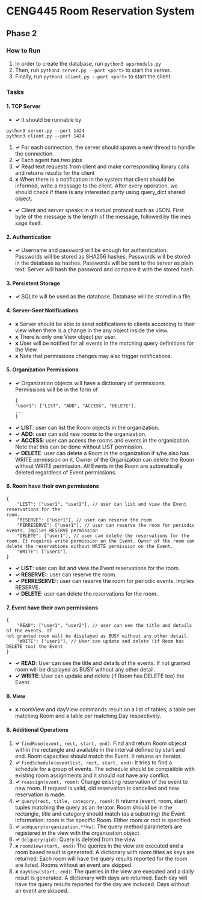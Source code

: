 # CENG445 Room Reservation System

## Phase 2
### How to Run
1. In order to create the database, run `python3 app/models.py`
2. Then, run `python3 server.py --port <port>` to start the server.
3. Finally, run `python3 client.py --port <port>` to start the client.

### Tasks
#### 1. TCP Server
- **✓** It should be runnable by 
```
python3 server.py --port 1424
python3 client.py --port 1424
```
1. **✓** For each connection, the server should spawn a new thread to handle the connection.
2. **✓** Each agent has two jobs
1. **✓** Read text requests from client and make corresponding library calls and returns results for the client
2. **x** When there is a notification in the system that client should be informed, write a message to the client. After every operation, we should check if there is any interested party using query_dict shared object.
- **✓** Client and server speaks in a textual protocol such as JSON. First byte of the message is the length of the message, followed by the mes sage itself.
#### 2. Authentication
- **✓** Username and password will be enough for authentication. Passwords will be stored as SHA256 hashes. Passwords will be stored in the database as hashes. Passwords will be sent to the server as plain text. Server will hash the password and compare it with the stored hash.
#### 3. Persistent Storage
- **✓** SQLite will be used as the database. Database will be stored in a file.
#### 4. Server-Sent Notifications
- **x** Server should be able to send notifications to clients according to their view when there is a change in the any object inside the view.
- **x** There is only one View object per user. 
- **x** User will be notified for all events in the matching query definitions for the View. 
- **x** Note that permissions changes may also trigger notifications.
#### 5. Organization Permissions
- **✓** Organization objects will have a dictionary of permissions. Permissions will be in the form of
    ```
    {
    "user1": ["LIST", "ADD", "ACCESS", "DELETE"],
    ...
    }
    ```
- **✓ LIST**: user can list the Room objects in the organization.
- **✓ ADD**: user can add new rooms to the organization.
- **✓ ACCESS**: user can access the rooms and events in the organization. Note that this can be done without LIST permission.
- **✓ DELETE**: user can delete a Room in the organization if s/he also has WRITE permission on it. Owner of the Organization can delete the Room without WRITE permission. All Events in the Room are automatically deleted regardless of Event permissions.
#### 6. Room have their own permissions
```
{
    "LIST": ["user1", "user2"], // user can list and view the Event reservations for the
room.
    "RESERVE": ["user1"], // user can reserve the room
    "PERRESERVE": ["user1"], // user can reserve the room for periodic events. Implies RESERVE permission
    "DELETE": ["user1"], // user can delete the reservations for the room. It requires write permission on the Event. Owner of the room can delete the reservations without WRITE permission on the Event.
    "WRITE": ["user1"],
}
```
- **✓ LIST**: user can list and view the Event reservations for the room.
- **✓ RESERVE:**: user can reserve the room.
- **✓ PERRESERVE:**: user can reserve the room for periodic events. Implies RESERVE.
- **✓ DELETE**: user can delete the reservations for the room.



#### 7. Event have their own permissions
```
{
    "READ": ["user1", "user2"], // user can see the title and details of the events. If
not granted room will be displayed as BUSY without any other detail.
    "WRITE": ["user1"], // User can update and delete (if Room has DELETE too) the Event
}
```
-  **✓ READ**: User can see the title and details of the events. If not granted room will be displayed as BUSY without any other detail.
-  **✓ WRITE**: User can update and delete (if Room has DELETE too) the Event.
#### 8. View
- **x** roomView and dayView commands result on a list of tables, a table per matching Room and a table per matching Day respectively.

#### 8. Additional Operations
1. **✓** `findRoom(event, rect, start, end)`: Find and return Room objecst within the rectangle and available in the interval defined by start and end. Room capacities should match the Event. It returns an iterator.
2. **✓** `findSchedule(eventlist, rect, start, end)`: It tries to find a schedule for a group of events. The schedule should be compatible with existing room assignments and it should not have any conflict.
3. **✓** `reassign(event, room)`: Change existing reservation of the event to new room. If request is valid, old reservation is cancelled and new reservation is made.
4. **✓** `query(rect, title, category, room)`: It returns (event, room, start) tuples matching the query as an iterator. Room should be in the rectangle, title and category should match (as a substring) the Event information. room is the specific Room. Either room or rect is specified.
5. **✓** `addquery(organization,**kw)`: The query method parameters are registered in the view with the organization object
6. **✓** `delquery(qid)`: Query is deleted from the view
7. **x** `roomView(start, end)`: The queries in the view are executed and a room based result is generated. A dictionary with room titles as keys are returned. Each room will have the query results reported for the room are listed. Rooms without an event are skipped.
8. **x** `dayView(start, end)`: The queries in the view are executed and a daily result is generated. A dictionary with days are returned. Each day will have the query results reported for the day are included. Days without an event are skipped.